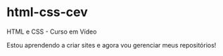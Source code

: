 # html-css-cev
 HTML e CSS - Curso em Vídeo

Estou aprendendo a criar sites e agora vou gerenciar meus repositórios!

